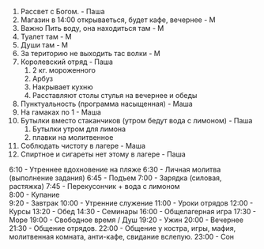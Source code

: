 1. Рассвет с Богом. - Паша
2. Магазин в 14:00 открываеться, будет кафе, вечернее - М
3. Важно Пить воду, она находиться там - М
4. Туалет там - М
5. Души там - М
6. За територию не выходить тас волки - М
7. Королевский отряд - Паша
	1. 2 кг. мороженного
	2. Арбуз
	3. Накрывает кухню
	4. Расставляют столы стулья на вечернее и обеды
8. Пунктуальность (программа насыщенная) - Маша
9. На гамаках по 1 - Маша
10. Бутылки вместо стаканчиков (утром бедут вода с лимоном) - Паша
	1. Бутылки утром для лимона
	2. плавки на молитвенное
11. Соблюдать чистоту в лагере - Маша
12. Спиртное и сигареты нет этому в лагере - Паша


6:10 - Утреннее вдохновение на пляже 
6:30 - Личная молитва (выполнение задания)
6:45 - Подъем
7:00 - Зарядка (силовая, растяжка)
7:45  - Перекусончик + вода с лимоном  
8:00 - Купание  
9:20 - Завтрак
10:00 - Утренние служение
11:00 - Уроки отрядов
12:00 - Курсы
13:20 - Обед
14:30 - Семинары
16:00 - Общелагерная игра
17:30 - Море
19:00 - Свободное время / Душ
19:20 - Ужин
20:00 - Вечернее
21:30 - Общение отрядов.
22:00 - Общение у костра, игры, мафия, молитвенная комната, анти-кафе, свидание вслепую.
23:00 - Сон